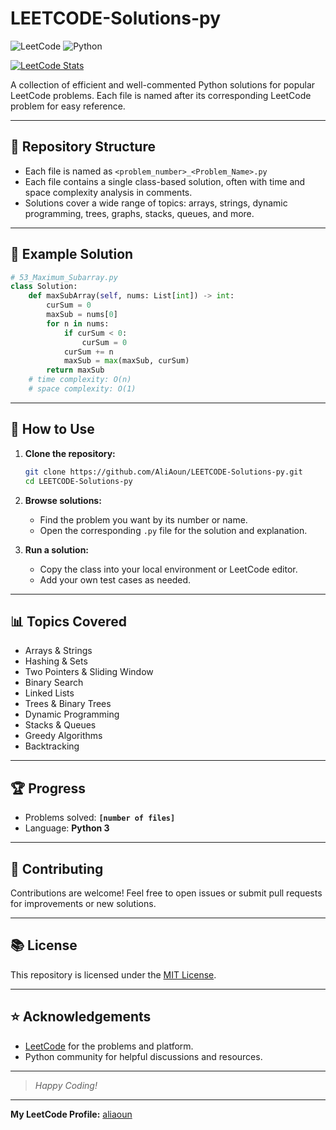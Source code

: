 # LEETCODE-Solutions-py

![LeetCode](https://img.shields.io/badge/LeetCode-Solutions-orange?logo=leetcode)
![Python](https://img.shields.io/badge/Python-3.x-blue?logo=python)

[![LeetCode Stats](https://leetcard.jacoblin.cool/aliaoun?theme=catppuccinMocha&font=Fira%20Code&ext=activity)](https://leetcode.com/u/aliaoun/)

A collection of efficient and well-commented Python solutions for popular LeetCode problems. Each file is named after its corresponding LeetCode problem for easy reference.

---

## 📂 Repository Structure

- Each file is named as `<problem_number>_<Problem_Name>.py`
- Each file contains a single class-based solution, often with time and space complexity analysis in comments.
- Solutions cover a wide range of topics: arrays, strings, dynamic programming, trees, graphs, stacks, queues, and more.

---

## 📝 Example Solution

```python
# 53_Maximum_Subarray.py
class Solution:
    def maxSubArray(self, nums: List[int]) -> int:
        curSum = 0
        maxSub = nums[0]
        for n in nums:
            if curSum < 0:
                curSum = 0
            curSum += n
            maxSub = max(maxSub, curSum)
        return maxSub
    # time complexity: O(n)
    # space complexity: O(1)
```

---

## 🚀 How to Use

1. **Clone the repository:**
   ```sh
   git clone https://github.com/AliAoun/LEETCODE-Solutions-py.git
   cd LEETCODE-Solutions-py
   ```

2. **Browse solutions:**
   - Find the problem you want by its number or name.
   - Open the corresponding `.py` file for the solution and explanation.

3. **Run a solution:**
   - Copy the class into your local environment or LeetCode editor.
   - Add your own test cases as needed.

---

## 📊 Topics Covered

- Arrays & Strings
- Hashing & Sets
- Two Pointers & Sliding Window
- Binary Search
- Linked Lists
- Trees & Binary Trees
- Dynamic Programming
- Stacks & Queues
- Greedy Algorithms
- Backtracking

---

## 🏆 Progress

- Problems solved: **`[number of files]`**
- Language: **Python 3**

---

## 🤝 Contributing

Contributions are welcome! Feel free to open issues or submit pull requests for improvements or new solutions.

---

## 📚 License

This repository is licensed under the [MIT License](LICENSE).

---

## ⭐️ Acknowledgements

- [LeetCode](https://leetcode.com/) for the problems and platform.
- Python community for helpful discussions and resources.

---

> _Happy Coding!_

---

**My LeetCode Profile:** [aliaoun](https://www.linkedin.com/in/ali-aoun/)